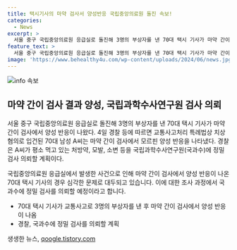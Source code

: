 ```yaml
---
title: 택시기사의 마약 검사서 양성반응 국립중앙의료원 돌진 속보!
categories:
  - News
excerpt: >
  서울 중구 국립중앙의료원 응급실로 돌진해 3명의 부상자를 낸 70대 택시 기사가 마약 간이 검사에서 양성 반응이 나와 치상 혐의로 경찰에 입건됐다. A씨는 모르핀 양성으로 나와 국과수에 정밀 검사를 의뢰할 예정이다. (150자)
feature_text: >
  서울 중구 국립중앙의료원 응급실로 돌진해 3명의 부상자를 낸 70대 택시 기사가 마약 간이 검사에서 양성 반응이 나와 치상 혐의로 경찰에 입건됐다. A씨는 모르핀 양성으로 나와 국과수에 정밀 검사를 의뢰할 예정이다. (150자)
image: 'https://www.behealthy4u.com/wp-content/uploads/2024/06/news.jpg'
---
```


<p><img src="https://www.behealthy4u.com/wp-content/uploads/2024/06/news.jpg" alt="info 속보" /></p>

<h2 data-ke-size="size26">마약 간이 검사 결과 양성, 국립과학수사연구원 검사 의뢰</h2>

<p data-ke-size="size16">서울 중구 국립중앙의료원 응급실로 돌진해 3명의 부상자를 낸 70대 택시 기사가 마약 간이 검사에서 양성 반응이 나왔다. 4일 경찰 등에 따르면 교통사고처리 특례법상 치상 혐의로 입건된 70대 남성 A씨는 마약 간이 검사에서 모르핀 양성 반응을 나타냈다. 경찰은 A씨가 평소 먹고 있는 처방약, 모발, 소변 등을 국립과학수사연구원(국과수)에 정밀 검사 의뢰할 계획이다.</p>

<p>국립중앙의료원 응급실에서 발생한 사건으로 인해 마약 간이 검사에서 양성 반응이 나온 70대 택시 기사의 경우 심각한 문제로 대두되고 있습니다. 이에 대한 조사 과정에서 국과수에 정밀 검사를 의뢰할 예정이라고 합니다.</p>

<ul>
  <li>70대 택시 기사가 교통사고로 3명의 부상자를 낸 후 마약 간이 검사에서 양성 반응이 나옴</li>
  <li>경찰, 국과수에 정밀 검사를 의뢰할 계획</li>
</ul>
생생한 뉴스, <a href="https://qoogle.tistory.com" rel="dofollow">qoogle.tistory.com</a>


